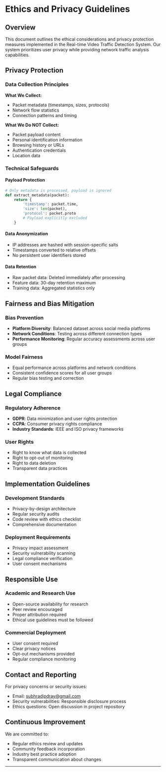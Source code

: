 # Ethics and Privacy Guidelines

## Overview

This document outlines the ethical considerations and privacy protection measures implemented in the Real-time Video Traffic Detection System. Our system prioritizes user privacy while providing network traffic analysis capabilities.

## Privacy Protection

### Data Collection Principles

**What We Collect:**
- Packet metadata (timestamps, sizes, protocols)
- Network flow statistics
- Connection patterns and timing

**What We Do NOT Collect:**
- Packet payload content
- Personal identification information
- Browsing history or URLs
- Authentication credentials
- Location data

### Technical Safeguards

#### Payload Protection
```python
# Only metadata is processed, payload is ignored
def extract_metadata(packet):
    return {
        'timestamp': packet.time,
        'size': len(packet),
        'protocol': packet.proto
        # Payload explicitly excluded
    }
```

#### Data Anonymization
- IP addresses are hashed with session-specific salts
- Timestamps converted to relative offsets
- No persistent user identifiers stored

#### Data Retention
- Raw packet data: Deleted immediately after processing
- Feature data: 30-day retention maximum
- Training data: Aggregated statistics only

## Fairness and Bias Mitigation

### Bias Prevention
- **Platform Diversity**: Balanced dataset across social media platforms
- **Network Conditions**: Testing across different connection types
- **Performance Monitoring**: Regular accuracy assessments across user groups

### Model Fairness
- Equal performance across platforms and network conditions
- Consistent confidence scores for all user groups
- Regular bias testing and correction

## Legal Compliance

### Regulatory Adherence
- **GDPR**: Data minimization and user rights protection
- **CCPA**: Consumer privacy rights compliance
- **Industry Standards**: IEEE and ISO privacy frameworks

### User Rights
- Right to know what data is collected
- Right to opt-out of monitoring
- Right to data deletion
- Transparent data practices

## Implementation Guidelines

### Development Standards
- Privacy-by-design architecture
- Regular security audits
- Code review with ethics checklist
- Comprehensive documentation

### Deployment Requirements
- Privacy impact assessment
- Security vulnerability scanning
- Legal compliance verification
- User consent mechanisms

## Responsible Use

### Academic and Research Use
- Open-source availability for research
- Peer review encouraged
- Proper attribution required
- Ethical use guidelines must be followed

### Commercial Deployment
- User consent required
- Clear privacy notices
- Opt-out mechanisms provided
- Regular compliance monitoring

## Contact and Reporting

For privacy concerns or security issues:
- Email: subhradipdray@gmail.com
- Security vulnerabilities: Responsible disclosure process
- Ethics questions: Open discussion in project repository

## Continuous Improvement

We are committed to:
- Regular ethics review and updates
- Community feedback incorporation
- Industry best practice adoption
- Transparent communication about changes

---



